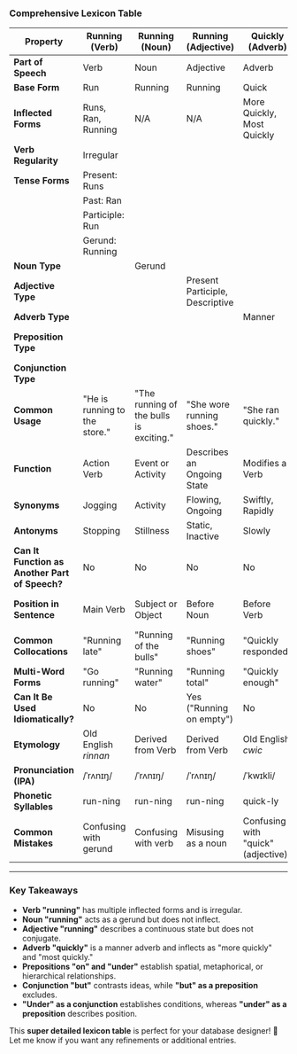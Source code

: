 ### **Comprehensive Lexicon Table**

| Property                 | Running (Verb) | Running (Noun) | Running (Adjective) | Quickly (Adverb) | On (Preposition) | But (Conjunction) | But (Preposition) | Under (Conjunction) | Under (Preposition) |
|--------------------------|---------------|---------------|---------------------|------------------|-----------------|-----------------|-----------------|-----------------|-----------------|
| **Part of Speech**       | Verb          | Noun          | Adjective           | Adverb           | Preposition     | Conjunction     | Preposition     | Conjunction     | Preposition     |
| **Base Form**            | Run           | Running       | Running             | Quick            | On              | But             | But             | Under           | Under           |
| **Inflected Forms**      | Runs, Ran, Running | N/A | N/A | More Quickly, Most Quickly | N/A | N/A | N/A | N/A | N/A |
| **Verb Regularity**      | Irregular     |               |                     |                  |                 |                 |                 |                 |                 |
| **Tense Forms**          | Present: Runs |               |                     |                  |                 |                 |                 |                 |                 |
|                          | Past: Ran     |               |                     |                  |                 |                 |                 |                 |                 |
|                          | Participle: Run |               |                     |                  |                 |                 |                 |                 |                 |
|                          | Gerund: Running |               |                     |                  |                 |                 |                 |                 |                 |
| **Noun Type**           |               | Gerund        |                     |                  |                 |                 |                 |                 |                 |
| **Adjective Type**       |               |               | Present Participle, Descriptive |                  |                 |                 |                 |                 |                 |
| **Adverb Type**          |               |               |                     | Manner           |                 |                 |                 |                 |                 |
| **Preposition Type**     |               |               |                     |                  | Spatial, Temporal, Metaphorical |                 | Exception-Based |                 | Spatial, Hierarchical |
| **Conjunction Type**     |               |               |                     |                  |                 | Coordinating    |                 | Subordinating   |                 |
| **Common Usage**         | "He is running to the store." | "The running of the bulls is exciting." | "She wore running shoes." | "She ran quickly." | "The book is on the table." | "I like tea, but I prefer coffee." | "Everyone but him left." | "Under no circumstances should you leave." | "The cat is under the table." |
| **Function**            | Action Verb   | Event or Activity | Describes an Ongoing State | Modifies a Verb | Indicates Position, Relationship | Connects Contrasting Clauses | Excludes Something | Introduces a Condition | Indicates Position, Authority |
| **Synonyms**            | Jogging       | Activity      | Flowing, Ongoing    | Swiftly, Rapidly | Upon, Atop      | However, Yet    | Except          | Unless          | Beneath, Below |
| **Antonyms**            | Stopping      | Stillness     | Static, Inactive    | Slowly           | Off, Below      | And             | Including       | Always          | Above, Over |
| **Can It Function as Another Part of Speech?** | No | No | No | No | No | Yes (Preposition, Adverb) | Yes (Conjunction) | No | Yes (Adverb) |
| **Position in Sentence** | Main Verb | Subject or Object | Before Noun | Before Verb | Before Noun or Pronoun | Between Clauses | Before Noun or Pronoun | Beginning or Middle of Clause | Before Noun or Pronoun |
| **Common Collocations** | "Running late" | "Running of the bulls" | "Running shoes" | "Quickly responded" | "On top of" | "But still" | "But for" | "Under the radar" | "Under pressure" |
| **Multi-Word Forms** | "Go running" | "Running water" | "Running total" | "Quickly enough" | "On behalf of" | "But rather" | "But not" | "Under the table" | "Under control" |
| **Can It Be Used Idiomatically?** | No | No | Yes ("Running on empty") | No | Yes ("On the fence") | Yes ("But of course") | Yes ("Nothing but trouble") | Yes ("Under fire") | Yes ("Under one's thumb") |
| **Etymology** | Old English *rinnan* | Derived from Verb | Derived from Verb | Old English *cwic* | Old English *on* | Old English *butan* | Old English *butan* | Old English *under* | Old English *under* |
| **Pronunciation (IPA)** | /ˈrʌnɪŋ/ | /ˈrʌnɪŋ/ | /ˈrʌnɪŋ/ | /ˈkwɪkli/ | /ɒn/ (UK), /ɑːn/ (US) | /bʌt/ | /bʌt/ | /ˈʌndɚ/ | /ˈʌndɚ/ |
| **Phonetic Syllables** | run-ning | run-ning | run-ning | quick-ly | on | but | but | un-der | un-der |
| **Common Mistakes** | Confusing with gerund | Confusing with verb | Misusing as a noun | Confusing with "quick" (adjective) | Overuse in idioms | Using redundantly ("Although... but") | Confusing with conjunction | Confusing with preposition | Misusing as a conjunction |

---

### **Key Takeaways**
- **Verb "running"** has multiple inflected forms and is irregular.
- **Noun "running"** acts as a gerund but does not inflect.
- **Adjective "running"** describes a continuous state but does not conjugate.
- **Adverb "quickly"** is a manner adverb and inflects as "more quickly" and "most quickly."
- **Prepositions "on" and "under"** establish spatial, metaphorical, or hierarchical relationships.
- **Conjunction "but"** contrasts ideas, while **"but" as a preposition** excludes.
- **"Under" as a conjunction** establishes conditions, whereas **"under" as a preposition** describes position.

This **super detailed lexicon table** is perfect for your database designer! 🚀 Let me know if you want any refinements or additional entries.